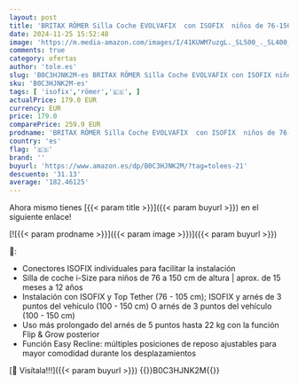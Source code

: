 ```yaml
---
layout: post
title: 'BRITAX RÖMER Silla Coche EVOLVAFIX  con ISOFIX  niños de 76-150 cm  i-Size   15 meses a 12 años  Space Black'
date: 2024-11-25 15:52:48
image: 'https://m.media-amazon.com/images/I/41KUWM7uzgL._SL500_._SL400_.jpg'
comments: true
category: ofertas
author: 'tole.es'
slug: 'B0C3HJNK2M-es BRITAX RÖMER Silla Coche EVOLVAFIX con ISOFIX niños de...'
sku: 'B0C3HJNK2M-es'
tags: [ 'isofix','römer','🇪🇸', ]
actualPrice: 179.0 EUR
currency: EUR
price: 179.0
comparePrice: 259.9 EUR
prodname: 'BRITAX RÖMER Silla Coche EVOLVAFIX  con ISOFIX  niños de 76-150 cm  i-Size   15 meses a 12 años  Space Black'
country: 'es'
flag: '🇪🇸'
brand: ''
buyurl: 'https://www.amazon.es/dp/B0C3HJNK2M/?tag=tolees-21'
descuento: '31.13'
average: '182.46125'
---
```


Ahora mismo tienes [{{< param title >}}]({{< param buyurl >}}) en el siguiente enlace!

[![{{< param prodname >}}]({{< param image >}})]({{< param buyurl >}})

🔎:

- Conectores ISOFIX individuales para facilitar la instalación
- Silla de coche i-Size para niños de 76 a 150 cm de altura | aprox. de 15 meses a 12 años
- Instalación con ISOFIX y Top Tether (76 - 105 cm); ISOFIX y arnés de 3 puntos del vehículo (100 - 150 cm) O arnés de 3 puntos del vehículo (100 - 150 cm)
- Uso más prolongado del arnés de 5 puntos hasta 22 kg con la función Flip & Grow posterior
- Función Easy Recline: múltiples posiciones de reposo ajustables para mayor comodidad durante los desplazamientos

[🛒 Visítala!!!]({{< param buyurl >}})
{{<world>}}B0C3HJNK2M{{</world>}}
